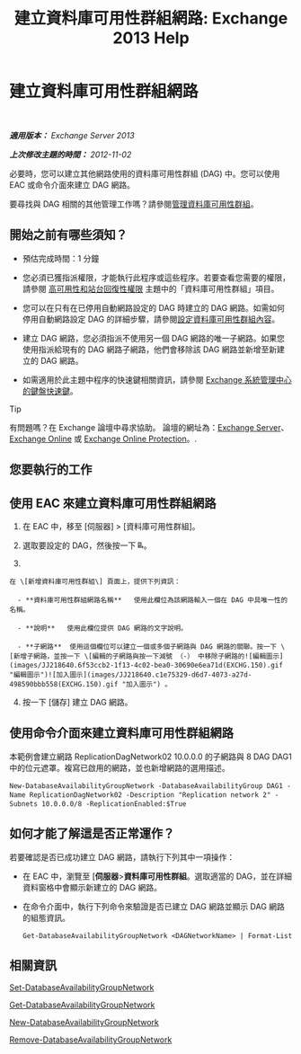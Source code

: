 ﻿---
title: '建立資料庫可用性群組網路: Exchange 2013 Help'
TOCTitle: 建立資料庫可用性群組網路
ms:assetid: 6caec7be-788a-4058-87a7-f31c575b870c
ms:mtpsurl: https://technet.microsoft.com/zh-tw/library/Dd298051(v=EXCHG.150)
ms:contentKeyID: 50473442
ms.date: 05/21/2018
mtps_version: v=EXCHG.150
ms.translationtype: MT
---

# 建立資料庫可用性群組網路

 

_**適用版本：** Exchange Server 2013_

_**上次修改主題的時間：** 2012-11-02_

必要時，您可以建立其他網路使用的資料庫可用性群組 (DAG) 中。您可以使用 EAC 或命令介面來建立 DAG 網路。

要尋找與 DAG 相關的其他管理工作嗎？請參閱[管理資料庫可用性群組](managing-database-availability-groups-exchange-2013-help.md)。

## 開始之前有哪些須知？

  - 預估完成時間：1 分鐘

  - 您必須已獲指派權限，才能執行此程序或這些程序。若要查看您需要的權限，請參閱 [高可用性和站台回復性權限](high-availability-and-site-resilience-permissions-exchange-2013-help.md) 主題中的「資料庫可用性群組」項目。

  - 您可以在只有在已停用自動網路設定的 DAG 時建立的 DAG 網路。如需如何停用自動網路設定 DAG 的詳細步驟，請參閱[設定資料庫可用性群組內容](configure-database-availability-group-properties-exchange-2013-help.md)。

  - 建立 DAG 網路，您必須指派不使用另一個 DAG 網路的唯一子網路。如果您使用指派給現有的 DAG 網路子網路，他們會移除該 DAG 網路並新增至新建立的 DAG 網路。

  - 如需適用於此主題中程序的快速鍵相關資訊，請參閱 [Exchange 系統管理中心的鍵盤快速鍵](keyboard-shortcuts-in-the-exchange-admin-center-exchange-online-protection-help.md)。


> [!TIP]  
> 有問題嗎？在 Exchange 論壇中尋求協助。 論壇的網址為：<a href="https://go.microsoft.com/fwlink/p/?linkid=60612">Exchange Server</a>、 <a href="https://go.microsoft.com/fwlink/p/?linkid=267542">Exchange Online</a> 或 <a href="https://go.microsoft.com/fwlink/p/?linkid=285351">Exchange Online Protection</a>。.




## 您要執行的工作

## 使用 EAC 來建立資料庫可用性群組網路

1.  在 EAC 中，移至 \[伺服器\] \> \[資料庫可用性群組\]。

2.  選取要設定的 DAG，然後按一下 ![加入 DAG 網路](images/Dd298051.befcdc4e-7f7a-451d-a0a8-608c79f5d186(EXCHG.150).gif "加入 DAG 網路")。

3.  
    
    在 \[新增資料庫可用性群組\] 頁面上，提供下列資訊：
    
      - **資料庫可用性群組網路名稱**   使用此欄位為該網路輸入一個在 DAG 中具唯一性的名稱。
    
      - **說明**   使用此欄位提供 DAG 網路的文字說明。
    
      - **子網路**  使用這個欄位可以建立一個或多個子網路與 DAG 網路的關聯。按一下 \[新增子網路，並按一下 \[編輯的子網路與按一下減號 （-） 中移除子網路的![編輯圖示](images/JJ218640.6f53ccb2-1f13-4c02-bea0-30690e6ea71d(EXCHG.150).gif "編輯圖示")![加入圖示](images/JJ218640.c1e75329-d6d7-4073-a27d-498590bbb558(EXCHG.150).gif "加入圖示") 。

4.  按一下 \[儲存\] 建立 DAG 網路。

## 使用命令介面來建立資料庫可用性群組網路

本範例會建立網路 ReplicationDagNetwork02 10.0.0.0 的子網路與 8 DAG DAG1 中的位元遮罩。複寫已啟用的網路，並也新增網路的選用描述。

    New-DatabaseAvailabilityGroupNetwork -DatabaseAvailabilityGroup DAG1 -Name ReplicationDagNetwork02 -Description "Replication network 2" -Subnets 10.0.0.0/8 -ReplicationEnabled:$True

## 如何才能了解這是否正常運作？

若要確認是否已成功建立 DAG 網路，請執行下列其中一項操作：

  - 在 EAC 中，瀏覽至 \[**伺服器**\>**資料庫可用性群組**。選取適當的 DAG，並在詳細資料窗格中會顯示新建立的 DAG 網路。

  - 在命令介面中，執行下列命令來驗證是否已建立 DAG 網路並顯示 DAG 網路的組態資訊。
    
        Get-DatabaseAvailabilityGroupNetwork <DAGNetworkName> | Format-List

## 相關資訊

[Set-DatabaseAvailabilityGroupNetwork](https://technet.microsoft.com/zh-tw/library/dd298008\(v=exchg.150\))

[Get-DatabaseAvailabilityGroupNetwork](https://technet.microsoft.com/zh-tw/library/dd297938\(v=exchg.150\))

[New-DatabaseAvailabilityGroupNetwork](https://technet.microsoft.com/zh-tw/library/dd335225\(v=exchg.150\))

[Remove-DatabaseAvailabilityGroupNetwork](https://technet.microsoft.com/zh-tw/library/dd298131\(v=exchg.150\))


